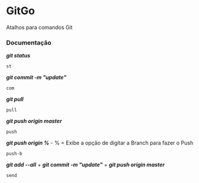 # GitGo
Atalhos para comandos Git


### Documentação

***git status***

```
st
```


***git commit -m "update"***

```
com
```


***git pull***

```
pull
```


***git push origin master***

```
push
```


***git push origin %*** - % = Exibe a opção de digitar a Branch para fazer o Push

```
push-b
```


***git add --all*** + ***git commit -m "update"*** + ***git push origin master***

```
send
```

